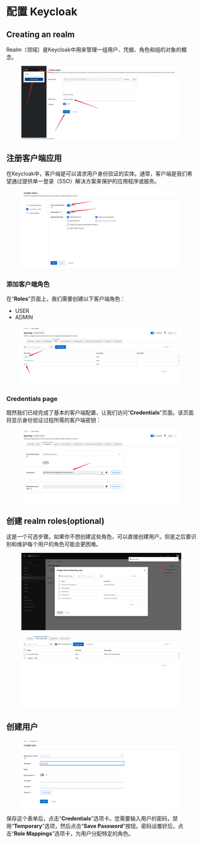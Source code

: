 # 配置 Keycloak

## Creating an realm

Realm（领域）是Keycloak中用来管理一组用户、凭据、角色和组的对象的概念。

<figure><img src="../../../../.gitbook/assets/image (1) (1).png" alt=""><figcaption></figcaption></figure>

## 注册客户端应用

在Keycloak中，客户端是可以请求用户身份验证的实体。通常，客户端是我们希望通过提供单一登录（SSO）解决方案来保护的应用程序或服务。

<figure><img src="../../../../.gitbook/assets/image (2) (1).png" alt=""><figcaption></figcaption></figure>

### 添加客户端角色

在“**Roles**”页面上，我们需要创建以下客户端角色：

* USER
* ADMIN

<figure><img src="../../../../.gitbook/assets/image (3).png" alt=""><figcaption></figcaption></figure>

### Credentials page

既然我们已经完成了基本的客户端配置，让我们访问“**Credentials**”页面。该页面将显示身份验证过程所需的客户端密钥：

<figure><img src="../../../../.gitbook/assets/image (4).png" alt=""><figcaption></figcaption></figure>

## 创建 realm roles(optional)

这是一个可选步骤。如果你不想创建这些角色，可以直接创建用户。但是之后要识别和维护每个用户的角色可能会更困难。

<figure><img src="../../../../.gitbook/assets/image (5).png" alt=""><figcaption></figcaption></figure>



<figure><img src="../../../../.gitbook/assets/image (6).png" alt=""><figcaption></figcaption></figure>

## 创建用户

<figure><img src="../../../../.gitbook/assets/image (7).png" alt=""><figcaption></figcaption></figure>

保存这个表单后，点击“**Credentials**”选项卡。您需要输入用户的密码，禁用“**Temporary**”选项，然后点击“**Save Password**”按钮。密码设置好后，点击“**Role Mappings**”选项卡，为用户分配特定的角色。
